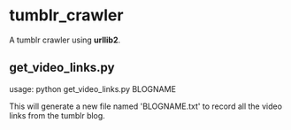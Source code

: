# tumblr_crawler
A tumblr crawler using **urllib2**.

## get_video_links.py
usage: python get_video_links.py BLOGNAME

This will generate a new file named 'BLOGNAME.txt' to record all the video links from the tumblr blog.
